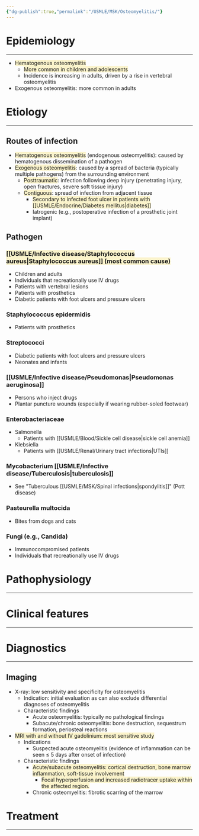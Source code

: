 ```yaml
---
{"dg-publish":true,"permalink":"/USMLE/MSK/Osteomyelitis/"}
---
```


# Epidemiology
---
- <span style="background:rgba(240, 200, 0, 0.2)">Hematogenous osteomyelitis</span>
	- <span style="background:rgba(240, 200, 0, 0.2)">More common in children and adolescents</span>
	- Incidence is increasing in adults, driven by a rise in vertebral osteomyelitis
- Exogenous osteomyelitis: more common in adults

# Etiology
---
## Routes of infection 
- <span style="background:rgba(240, 200, 0, 0.2)">Hematogenous osteomyelitis</span> (endogenous osteomyelitis): caused by hematogenous dissemination of a pathogen
- <span style="background:rgba(240, 200, 0, 0.2)">Exogenous osteomyelitis</span>: caused by a spread of bacteria (typically multiple pathogens) from the surrounding environment
	- <span style="background:rgba(240, 200, 0, 0.2)">Posttraumatic</span>: infection following deep injury (penetrating injury, open fractures, severe soft tissue injury)
	- <span style="background:rgba(240, 200, 0, 0.2)">Contiguous</span>: spread of infection from adjacent tissue
		- <span style="background:rgba(240, 200, 0, 0.2)">Secondary to infected foot ulcer in patients with [[USMLE/Endocrine/Diabetes mellitus\|diabetes]]</span>
		- Iatrogenic (e.g., postoperative infection of a prosthetic joint implant)
## Pathogen
### <span style="background:rgba(240, 200, 0, 0.2)">[[USMLE/Infective disease/Staphylococcus aureus\|Staphylococcus aureus]] (most common cause)</span>
- Children and adults
- Individuals that recreationally use IV drugs
- Patients with vertebral lesions
- Patients with prosthetics
- Diabetic patients with foot ulcers and pressure ulcers
### Staphylococcus epidermidis
- Patients with prosthetics
### Streptococci
- Diabetic patients with foot ulcers and pressure ulcers
- Neonates and infants
### [[USMLE/Infective disease/Pseudomonas\|Pseudomonas aeruginosa]]
- Persons who inject drugs
- Plantar puncture wounds (especially if wearing rubber-soled footwear)
### Enterobacteriaceae
- Salmonella
	- Patients with [[USMLE/Blood/Sickle cell disease\|sickle cell anemia]]
- Klebsiella
	- Patients with [[USMLE/Renal/Urinary tract infections\|UTIs]]
### Mycobacterium [[USMLE/Infective disease/Tuberculosis\|tuberculosis]]
- See "Tuberculous [[USMLE/MSK/Spinal infections\|spondylitis]]" (Pott disease)
### Pasteurella multocida
- Bites from dogs and cats
### Fungi (e.g., Candida)
- Immunocompromised patients
- Individuals that recreationally use IV drugs
# Pathophysiology
---


# Clinical features
---


# Diagnostics
---
## Imaging
- X-ray: low sensitivity and specificity for osteomyelitis
	- Indication: initial evaluation as can also exclude differential diagnoses of osteomyelitis
	- Characteristic findings
		- Acute osteomyelitis: typically no pathological findings
		- Subacute/chronic osteomyelitis: bone destruction, sequestrum formation, periosteal reactions
- <span style="background:rgba(240, 200, 0, 0.2)">MRI with and without IV gadolinium: most sensitive study</span>
	- Indications
		- Suspected acute osteomyelitis (evidence of inflammation can be seen ≤ 5 days after onset of infection)
	- Characteristic findings 
		- <span style="background:rgba(240, 200, 0, 0.2)">Acute/subacute osteomyelitis: cortical destruction, bone marrow inflammation, soft-tissue involvement </span>
			- <span style="background:rgba(240, 200, 0, 0.2)">Focal hyperperfusion and increased radiotracer uptake within the affected region.</span>
		- Chronic osteomyelitis: fibrotic scarring of the marrow
 
# Treatment
---

